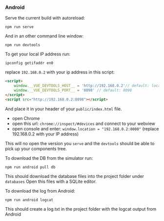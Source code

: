 

### Android

Serve the current build with autoreload:
```
npm run serve
```
And in an other command line window:
```
npm run devtools
```


To get your local IP address run:

```
ipconfig getifaddr en0
```

replace `192.168.0.2` with your ip address in this script:

```html
<script>
    window.__VUE_DEVTOOLS_HOST__ = 'http://192.168.0.2'// default: localhost, use IP address of localhost on Android
    window.__VUE_DEVTOOLS_PORT__ = '8098' // default: 8098
</script>
<script src="http://192.168.0.2:8098"></script>
```

And place it in your header of your `public/index.html` file.

- open Chrome
- open this url: `chrome://inspect/#devices` and connect to your webview
- open console and enter: `window.location = "192.168.0.2:8000"` (replace 192.168.0.2 with your IP address)

This will no open the version you `serve` and the `devtools` should be able to pick up your components tree.

To download the DB from the simulator run:

```
npm run android pull db 
```

This should download the database files into the project folder under `databases`
Open this files with a SQLite editor.

To download the log from Android:

```
npm run android logcat
```

This should create a log.txt in the project folder with the logcat output from Android
